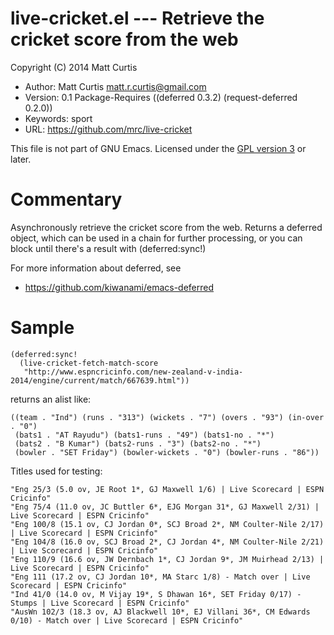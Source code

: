 # live-cricket.el --- Retrieve the cricket score from the web

Copyright (C) 2014 Matt Curtis

* Author: Matt Curtis <matt.r.curtis@gmail.com>
* Version: 0.1
Package-Requires ((deferred 0.3.2) (request-deferred 0.2.0))
* Keywords: sport
* URL: https://github.com/mrc/live-cricket

This file is not part of GNU Emacs.
Licensed under the [GPL version 3](http://www.gnu.org/licenses/) or later.

# Commentary

Asynchronously retrieve the cricket score from the web. Returns a
deferred object, which can be used in a chain for further
processing, or you can block until there's a result with
(deferred:sync!)

For more information about deferred, see
* https://github.com/kiwanami/emacs-deferred

# Sample

    (deferred:sync!
      (live-cricket-fetch-match-score
       "http://www.espncricinfo.com/new-zealand-v-india-2014/engine/current/match/667639.html"))

returns an alist like:

    ((team . "Ind") (runs . "313") (wickets . "7") (overs . "93") (in-over . "0")
     (bats1 . "AT Rayudu") (bats1-runs . "49") (bats1-no . "*")
     (bats2 . "B Kumar") (bats2-runs . "3") (bats2-no . "*")
     (bowler . "SET Friday") (bowler-wickets . "0") (bowler-runs . "86"))

Titles used for testing:

    "Eng 25/3 (5.0 ov, JE Root 1*, GJ Maxwell 1/6) | Live Scorecard | ESPN Cricinfo"
    "Eng 75/4 (11.0 ov, JC Buttler 6*, EJG Morgan 31*, GJ Maxwell 2/31) | Live Scorecard | ESPN Cricinfo"
    "Eng 100/8 (15.1 ov, CJ Jordan 0*, SCJ Broad 2*, NM Coulter-Nile 2/17) | Live Scorecard | ESPN Cricinfo"
    "Eng 104/8 (16.0 ov, SCJ Broad 2*, CJ Jordan 4*, NM Coulter-Nile 2/21) | Live Scorecard | ESPN Cricinfo"
    "Eng 110/9 (16.6 ov, JW Dernbach 1*, CJ Jordan 9*, JM Muirhead 2/13) | Live Scorecard | ESPN Cricinfo"
    "Eng 111 (17.2 ov, CJ Jordan 10*, MA Starc 1/8) - Match over | Live Scorecard | ESPN Cricinfo"
    "Ind 41/0 (14.0 ov, M Vijay 19*, S Dhawan 16*, SET Friday 0/17) - Stumps | Live Scorecard | ESPN Cricinfo"
    "AusWn 102/3 (18.3 ov, AJ Blackwell 10*, EJ Villani 36*, CM Edwards 0/10) - Match over | Live Scorecard | ESPN Cricinfo"



